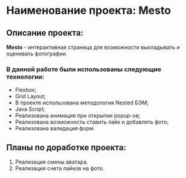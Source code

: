 # Наименование проекта: Mesto
[Ссылка на проект на GitHub Pages]: https://AleksandraPatunina.github.io/mesto/index.html

## Описание проекта:
**Mesto** - интерактивная страница для возможности выкладывать и оценивать фотографии.

### В данной работе были использованы следующие технологии:
* Flexbox;
* Grid Layout;
* В проекте использована методология Nested БЭМ;
* Java Script;
* Реализована анимация при открытии popup-ов;
* Реализована возможность ставить лайк и добавлять фото;
* Реализована валидация форм.

## Планы по доработке проекта:
1. Реализация смены аватара.
2. Реализация счета лайков на фото.